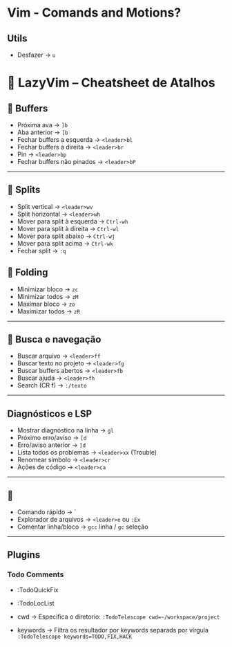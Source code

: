 # Vim - Comands and Motions?

## Utils
 - Desfazer -> `u`

# 📝 LazyVim – Cheatsheet de Atalhos

## 🔹 Buffers 
 - Próxima ava -> `]b`
 - Aba anterior -> `[b`
 - Fechar buffers a esquerda  -> `<leader>bl`
 - Fechar buffers a direita -> `<leader>br`
 - Pin -> `<leader>bp`
 - Fechar buffers não pinados -> `<leader>bP`


 ---

## 🔹 Splits
 - Split vertical -> `<leader>wv`
 - Split horizontal -> `<leader>wh`
 - Mover para split à esquerda -> `Ctrl-wh`
 - Mover para split à direita -> `Ctrl-wl`
 - Mover para split abaixo -> `Ctrl-wj`
 - Mover para split acima -> `Ctrl-wk`
 - Fechar split -> `:q`
 
 

## 🔹 Folding
 - Minimizar bloco -> `zc`
 - Minimizar todos -> `zM`
 - Maximar bloco -> `zo`
 - Maximizar todos -> `zR`

 --- 

## 🔹 Busca e navegação
 - Buscar arquivo -> `<leader>ff`
 - Buscar texto no projeto -> `<leader>fg`
 - Buscar buffers abertos -> `<leader>fb`
 - Buscar ajuda -> `<leader>fh`
 - Search (CR f) -> `:/texto`

 --- 

## Diagnósticos e LSP 
 - Mostrar diagnóstico na linha -> `gl`
 - Próximo erro/aviso -> `[d`
 - Erro/aviso anterior -> `]d`
 - Lista todos os problemas -> `<leader>xx` (Trouble)
 - Renomear símbolo -> `<leader>cr`
 - Ações de código -> `<leader>ca`

 --- 

## 🔹
 - Comando rápido -> `<leader>
 - Explorador de arquivos -> `<leader>e` ou `:Ex`
 - Comentar linha/bloco -> `gcc` linha / `gc` seleção

---

## Plugins

### Todo Comments
 - :TodoQuickFix
 - :TodoLocList
  - cwd -> Especifica o diretorio:
    `:TodoTelescope cwd=~/workspace/project`
  
  - keywords -> Filtra os resultador por keywords separads por vírgula
    `:TodoTelescope keywords=TODO,FIX,HACK`
